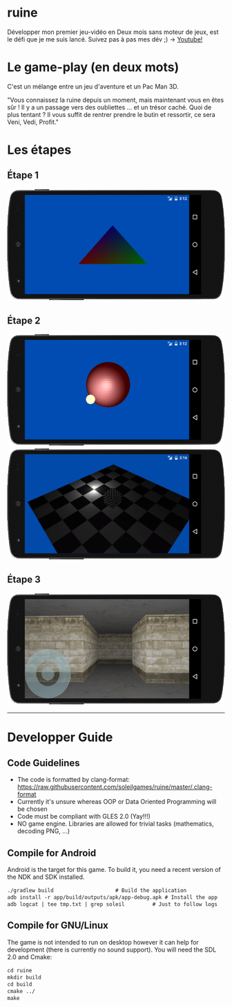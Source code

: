 # ruine
Développer mon premier jeu-vidéo en Deux mois sans moteur de jeux, est le défi que je me suis lancé.
Suivez pas à pas mes dév ;) -> [Youtube!](https://www.youtube.com/channel/UCl2HzRATykZnFSPh_i_DNsQ)

# Le game-play (en deux mots)

C'est un mélange entre un jeu d'aventure et un Pac Man 3D.

"Vous connaissez la ruine depuis un moment, mais maintenant vous en êtes sûr ! Il y a un passage vers des oubliettes ... et un trésor caché. Quoi de plus tentant ? Il vous suffit de rentrer prendre le butin et ressortir, ce sera  Veni, Vedi, Profit." 

# Les étapes
## Étape 1
![Image of Yaktocat](https://raw.githubusercontent.com/soleilgames/ruine/master/presse/etape1.png)
## Étape 2
![Image of Yaktocat](https://raw.githubusercontent.com/soleilgames/ruine/master/presse/etape2.png)
![Image of Yaktocat](https://raw.githubusercontent.com/soleilgames/ruine/master/presse/etape2bis.png)
## Étape 3
![Image of Yaktocat](https://raw.githubusercontent.com/soleilgames/ruine/master/presse/etape3.png)

---

# Developper Guide

## Code Guidelines

 * The code is formatted by clang-format: https://raw.githubusercontent.com/soleilgames/ruine/master/.clang-format
 * Currently it's unsure whereas OOP or Data Oriented Programming will be chosen
 * Code must be compliant with GLES 2.0 (Yay!!!)
 * NO game engine. Libraries are allowed for trivial tasks (mathematics, decoding PNG, ...)


## Compile for Android

Android is the target for this game. To build it, you need a recent version of the NDK and SDK installed.

```
./gradlew build					   # Build the application
adb install -r app/build/outputs/apk/app-debug.apk # Install the app
adb logcat | tee tmp.txt | grep soleil		   # Just to follow logs
```


## Compile for GNU/Linux

The game is not intended to run on desktop however it can help for development (there is currently no sound support).
You will need the SDL 2.0 and Cmake:

```
cd ruine
mkdir build
cd build
cmake ../
make
```
